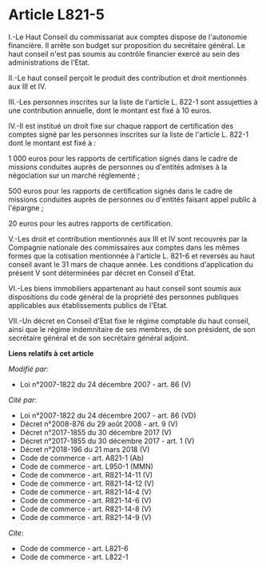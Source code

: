 # Article L821-5

I.-Le Haut Conseil du commissariat aux comptes dispose de l'autonomie financière. Il arrête son budget sur proposition du
secrétaire général. Le haut conseil n'est pas soumis au contrôle financier exercé au sein des administrations de l'Etat. 

II.-Le haut conseil perçoit le produit des contribution et droit mentionnés aux III et IV. 

III.-Les personnes inscrites sur la liste de l'article L. 822-1 sont assujetties à une contribution annuelle, dont le montant
est fixé à 10 euros. 

IV.-Il est institué un droit fixe sur chaque rapport de certification des comptes signé par les personnes inscrites sur la
liste de l'article L. 822-1 dont le montant est fixé à : 

1 000 euros pour les rapports de certification signés dans le cadre de missions conduites auprès de personnes ou d'entités
admises à la négociation sur un marché réglementé ; 

500 euros pour les rapports de certification signés dans le cadre de missions conduites auprès de personnes ou d'entités
faisant appel public à l'épargne ; 

20 euros pour les autres rapports de certification.

V.-Les droit et contribution mentionnés aux III et IV sont recouvrés par la Compagnie nationale des commissaires aux comptes
dans les mêmes formes que la cotisation mentionnée à l'article L. 821-6 et reversés au haut conseil avant le 31 mars de
chaque année. Les conditions d'application du présent V sont déterminées par décret en Conseil d'Etat. 

VI.-Les biens immobiliers appartenant au haut conseil sont soumis aux dispositions du code général de la propriété des
personnes publiques applicables aux établissements publics de l'Etat. 

VII.-Un décret en Conseil d'Etat fixe le régime comptable du haut conseil, ainsi que le régime indemnitaire de ses membres,
de son président, de son secrétaire général et de son secrétaire général adjoint.

**Liens relatifs à cet article**

_Modifié par_:

  - Loi n°2007-1822 du 24 décembre 2007 - art. 86 (V)

_Cité par_:

  - Loi n°2007-1822 du 24 décembre 2007 - art. 86 (VD)
  - Décret n°2008-876 du 29 août 2008 - art. 9 (V)
  - Décret n°2017-1855 du 30 décembre 2017 (V)
  - Décret n°2017-1855 du 30 décembre 2017 - art. 1 (V)
  - Décret n°2018-196 du 21 mars 2018 (V)
  - Code de commerce - art. A821-1 (Ab)
  - Code de commerce - art. L950-1 (MMN)
  - Code de commerce - art. R821-14-11 (V)
  - Code de commerce - art. R821-14-12 (V)
  - Code de commerce - art. R821-14-4 (V)
  - Code de commerce - art. R821-14-6 (V)
  - Code de commerce - art. R821-14-8 (V)
  - Code de commerce - art. R821-14-9 (V)

_Cite_:

  - Code de commerce - art. L821-6
  - Code de commerce - art. L822-1
